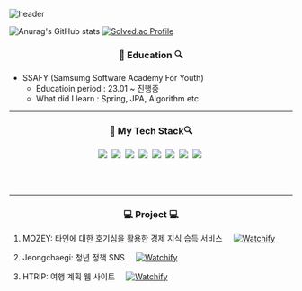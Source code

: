 ![header](https://capsule-render.vercel.app/api?type=waving&color=auto&height=300&section=header&text=HanEol's%20Record%20&fontSize=70)



![Anurag's GitHub stats](https://github-readme-stats.vercel.app/api?username=jihaneol&show_icons=true&theme=radical)
[![Solved.ac Profile](http://mazassumnida.wtf/api/v2/generate_badge?boj=limz123)](http://solved.ac/profile/limz123)
  <h3 align ="center"\>🔎  Education 🔍 </h3>
  
* SSAFY (Samsumg Software Academy For Youth)
  * Educatioin period : 23.01 ~ 진행중
  * What did I learn : Spring, JPA, Algorithm etc

----

<h3 align ="center"\>🔎 My Tech Stack🔍 </h3>
<p align="center">
<img src="https://img.shields.io/badge/Java-007396?style=plastic&logo=Java&logoColor=white"/></a>&nbsp
<img src="https://img.shields.io/badge/SpringBoot-6DB33F?style=plastic&logo=Spring&logoColor=white"/></a>&nbsp
<img src="https://img.shields.io/badge/Security-6DB33F?style=plastic&logo=springsecurity&logoColor=white"/></a>&nbsp
<img src="https://img.shields.io/badge/MySQL-4479A1?style=plastic&logo=MySQL&logoColor=white"/></a>&nbsp
<img src="https://img.shields.io/badge/JPA-59666C?style=plastic&logo=hibernate&logoColor=white"/></a>&nbsp
<img src="https://img.shields.io/badge/vue-4FC08D?style=plastic&logo=vuedotjs&logoColor=white"/></a>&nbsp
<img src="https://img.shields.io/badge/Jira-0052CC?style=plastic&logo=Jira&logoColor=white"/></a>&nbsp
<img src="https://img.shields.io/badge/GitHub-181717?style=plastic&logo=Github&logoColor=white"/></a>&nbsp



</p>

<br><br>

----  

<h3 align ="center"\>  💻 Project 💻   </h3>



1. MOZEY: 타인에 대한 호기심을 활용한 경제 지식 습득 서비스
&nbsp; &nbsp;
[![Watchify](https://img.shields.io/badge/More-red?style=flat-square)](https://github.com/jihaneol/MOZEY)

2. Jeongchaegi: 청년 정책 SNS
&nbsp; &nbsp;
[![Watchify](https://img.shields.io/badge/More-red?style=flat-square)](https://github.com/jihaneol/Jeongchaegi)

3. HTRIP: 여행 계획 웹 사이트
&nbsp; &nbsp;
[![Watchify](https://img.shields.io/badge/More-red?style=flat-square)](https://github.com/jihaneol/HTrip)
